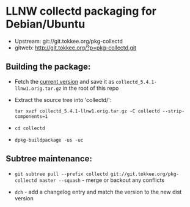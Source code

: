 LLNW collectd packaging for Debian/Ubuntu
=========================================

* Upstream:  git://git.tokkee.org/pkg-collectd
* gitweb: http://git.tokkee.org/?p=pkg-collectd.git

Building the package:
---------------------

* Fetch the [current version] and save it as `collectd_5.4.1-llnw1.orig.tar.gz`
  in the root of this repo
* Extract the source tree into 'collectd/':

    `tar xvzf collectd_5.4.1-llnw1.orig.tar.gz -C collectd --strip-components=1`
* `cd collectd`
* `dpkg-buildpackage -us -uc`

Subtree maintenance:
--------------------

* `git subtree pull --prefix collectd git://git.tokkee.org/pkg-collectd master --squash` - merge or backout any conflicts
* `dch` - add a changelog entry and match the version to the new dist version


  [current version]: https://github.com/llnw/collectd/releases/download/collectd-5.4.1-llnw1/collectd-5.4.1.llnw1.tar.gz

